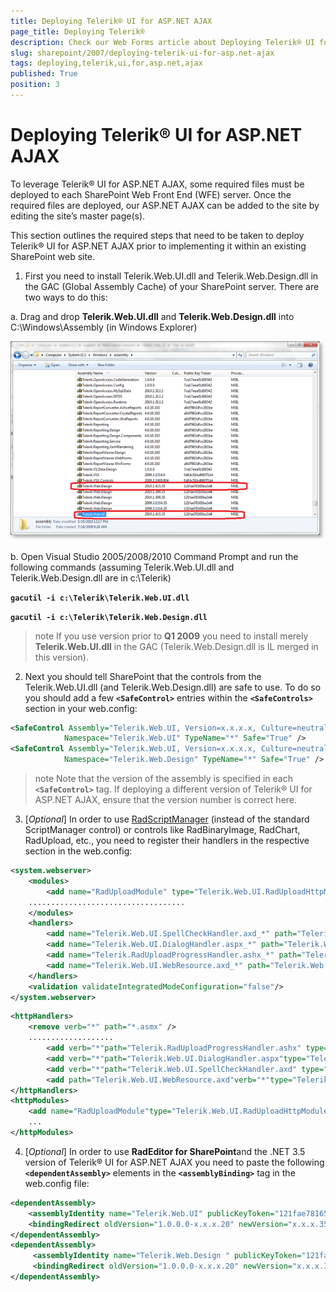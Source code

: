 ```yaml
---
title: Deploying Telerik® UI for ASP.NET AJAX
page_title: Deploying Telerik®
description: Check our Web Forms article about Deploying Telerik® UI for ASP.NET AJAX.
slug: sharepoint/2007/deploying-telerik-ui-for-asp.net-ajax
tags: deploying,telerik,ui,for,asp.net,ajax
published: True
position: 3
---
```


# Deploying Telerik® UI for ASP.NET AJAX





To leverage Telerik® UI for ASP.NET AJAX, some required files must be deployed to each SharePoint Web Front End (WFE) server. Once the required files are deployed, our ASP.NET AJAX can be added to the site by editing the site’s master page(s).

This section outlines the required steps that need to be taken to deploy Telerik® UI for ASP.NET AJAX prior to implementing it within an existing SharePoint web site.

1. First you need to install Telerik.Web.UI.dll and Telerik.Web.Design.dll in the GAC (Global Assembly Cache) of your SharePoint server. There are two ways to do this:

a. Drag and drop **Telerik.Web.UI.dll** and **Telerik.Web.Design.dll** into C:\Windows\Assembly (in Windows Explorer)


![](images/sharepoint_gac_registration_thumb.png)

b. Open Visual Studio 2005/2008/2010 Command Prompt and run the following commands (assuming Telerik.Web.UI.dll and Telerik.Web.Design.dll are in c:\Telerik) 

**`gacutil -i c:\Telerik\Telerik.Web.UI.dll`**

**`gacutil -i c:\Telerik\Telerik.Web.Design.dll`**

>note If you use version prior to **Q1 2009** you need to install merely **Telerik.Web.UI.dll** in the GAC (Telerik.Web.Design.dll is IL merged in this version).



2. Next you should tell SharePoint that the controls from the Telerik.Web.UI.dll (and Telerik.Web.Design.dll) are safe to use. To do so you should add a few **`<SafeControl>`** entries within the **`<SafeControls>`** section in your web.config:



````XML
<SafeControl Assembly="Telerik.Web.UI, Version=x.x.x.x, Culture=neutral, PublicKeyToken=121fae78165ba3d4" 
	        Namespace="Telerik.Web.UI" TypeName="*" Safe="True" />
<SafeControl Assembly="Telerik.Web.UI, Version=x.x.x.x, Culture=neutral, PublicKeyToken=121fae78165ba3d4" 
	        Namespace="Telerik.Web.Design" TypeName="*" Safe="True" />
````



>note Note that the version of the assembly is specified in each **`<SafeControl>`** tag. If deploying a different version of Telerik® UI for ASP.NET AJAX, ensure that the version number is correct here.



3. [*Optional*] In order to use [RadScriptManager](https://www.telerik.com/help/aspnet-ajax/radscriptmanager.html) (instead of the standard ScriptManager control) or controls like RadBinaryImage, RadChart, RadUpload, etc., you need to register their handlers in the respective section in the web.config:

````XML
<system.webserver>  
    <modules>  
        <add name="RadUploadModule" type="Telerik.Web.UI.RadUploadHttpModule" preCondition="managedHandler" />  
    ...................................  
    </modules>  
    <handlers>  
        <add name="Telerik.Web.UI.SpellCheckHandler.axd_*" path="Telerik.Web.UI.SpellCheckHandler.axd" verb="*" type="Telerik.Web.UI.SpellCheckHandler, Telerik.Web.UI, Culture=neutral, PublicKeyToken=121fae78165ba3d4" preCondition="integratedMode" />  
        <add name="Telerik.Web.UI.DialogHandler.aspx_*" path="Telerik.Web.UI.DialogHandler.aspx" verb="*" type="Telerik.Web.UI.DialogHandler, Telerik.Web.UI, Culture=neutral, PublicKeyToken=121fae78165ba3d4" preCondition="integratedMode" />  
        <add name="Telerik.RadUploadProgressHandler.ashx_*" path="Telerik.RadUploadProgressHandler.ashx" verb="*" type="Telerik.Web.UI.Upload.RadUploadProgressHandler" preCondition="integratedMode" />  
        <add name="Telerik.Web.UI.WebResource.axd_*" path="Telerik.Web.UI.WebResource.axd" verb="*" type="Telerik.Web.UI.WebResource" preCondition="integratedMode" />  
    </handlers>  
    <validation validateIntegratedModeConfiguration="false"/>  
</system.webserver>
````



````XML
<httpHandlers>  
    <remove verb="*" path="*.asmx" />  
    ...................  
        <add verb="*"path="Telerik.RadUploadProgressHandler.ashx" type="Telerik.Web.UI.Upload.RadUploadProgressHandler" />  
        <add verb="*"path="Telerik.Web.UI.DialogHandler.aspx"type="Telerik.Web.UI.DialogHandler, Telerik.Web.UI, Culture=neutral, PublicKeyToken=121fae78165ba3d4" />  
        <add verb="*"path="Telerik.Web.UI.SpellCheckHandler.axd" type="Telerik.Web.UI.SpellCheckHandler, Telerik.Web.UI, Culture=neutral, PublicKeyToken=121fae78165ba3d4" />  
        <add path="Telerik.Web.UI.WebResource.axd"verb="*"type="Telerik.Web.UI.WebResource" validate="false" />  
</httpHandlers>
<httpModules>  
    <add name="RadUploadModule"type="Telerik.Web.UI.RadUploadHttpModule" />  
    ...  
</httpModules>
````



4. [*Optional*] In order to use **RadEditor for SharePoint**and the .NET 3.5 version of Telerik® UI for ASP.NET AJAX you need to paste the following **`<dependentAssembly>`** elements in the **`<assemblyBinding>`** tag in the web.config file:

````XML
<dependentAssembly>
    <assemblyIdentity name="Telerik.Web.UI" publicKeyToken="121fae78165ba3d4"/>
    <bindingRedirect oldVersion="1.0.0.0-x.x.x.20" newVersion="x.x.x.35"/>
</dependentAssembly>
<dependentAssembly>
     <assemblyIdentity name="Telerik.Web.Design " publicKeyToken="121fae78165ba3d4"/>
     <bindingRedirect oldVersion="1.0.0.0-x.x.x.20" newVersion="x.x.x.35"/>
</dependentAssembly>
````


